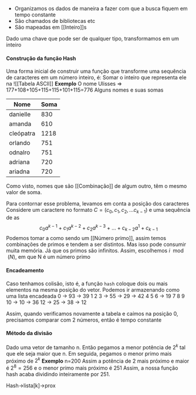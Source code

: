 - Organizamos os dados de maneira a fazer com que a busca fiquem em tempo constante
- São chamados de bibliotecas etc
- São mapeadas em [[Inteiro]]s

Dado uma chave que pode ser de qualquer tipo, transformamos em um inteiro

#### Construção da função Hash
Uma forma inicial de construir uma função que transforme uma sequência de caracteres em um número inteiro, é: Somar o inteiro que representa ele na ![[Tabela ASCII]]
**Exemplo**
O nome Ulisses => 177+108+105+115+115+101+115=776
Alguns nomes e suas somas

| Nome      | Soma |
| --------- | ---- |
| danielle  | 830  |
| amanda    | 610  |
| cleópatra | 1218 |
| orlando   | 751  |
| odnalro   | 751  |
| adriana   | 720  |
| ariadna   | 720  |
Como visto, nomes que são [[Combinação]] de algum outro, têm o mesmo valor de soma. 

Para contornar esse problema, levamos em conta a posição dos caracteres
Considere um caractere no formato $C=(c_0,c_1,c_2,...c_{k-1})$
e uma sequência de as
$$c_0a^{k-1}+c_1a^{k-2}+c_2a^{k-3}+...+c_{k-2}a^1+c_{k-1}$$
Podemos tomar a como sendo um [[Número primo]], assim temos combinações de primos e tendem a ser distintos. Mas isso pode consumir muita memória. Já que os primos são infinitos.
Assim, escolhemos $i\mod(N)$, em que N é um número primo

#### Encadeamento
Caso tenhamos colisão, isto é, a função `hash` coloque dois ou mais elementos na mesma posição do vetor. Podemos ir armazenando como uma lista encadeada
0 -> 93 -> 39
1
2
3 -> 55 -> 29 -> 42
4 
5
6 -> 19
7 
8
9
10 -> 10 -> 36
12 -> 25 -> 38 -> 12

Assim, quando verificamos novamente a tabela e caímos na posição 0, precisamos comparar com 2 números, então é tempo constante

#### Método da divisão
Dado uma vetor de tamanho n.
Então pegamos a menor potência de $2^k$ tal que ele seja maior que n.
Em seguida, pegamos o menor primo mais próximo de $2^k$ 
**Exemplo**
n=200
Assim a potência de 2 mais próximo e maior é $2^8=256$ e o menor primo mais próximo é 251
Assim, a nossa função hash acaba dividindo inteiramente por 251.

Hash->lista[k]->prox